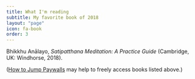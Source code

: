```yaml
---
title: What I'm reading
subtitle: My favorite book of 2018
layout: "page"
icon: fa-book
order: 3
---
```


Bhikkhu Anālayo, <i>Satipatthana Meditation: A Practice Guide</i> (Cambridge, UK: Windhorse, 2018).

(<a href="https://cuboids.github.io/2019/10/03/how-to-jump-paywalls.html">How to Jump Paywalls</a> may help to freely access books listed above.)
